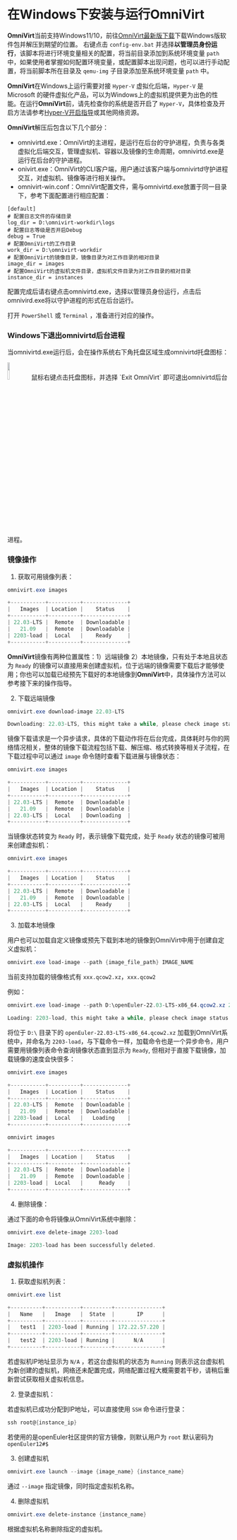 # 在Windows下安装与运行OmniVirt
**OmniVirt**当前支持Windows11/10，前往[OmniVirt最新版下载][1]下载Windows版软件包并解压到期望的位置。
右键点击 `config-env.bat` 并选择**以管理员身份运行**，该脚本将进行环境变量相关的配置，将当前目录添加到系统环境变量 `path`中，如果使用者掌握如何配置环境变量，或配置脚本出现问题，也可以进行手动配置，将当前脚本所在目录及 `qemu-img` 子目录添加至系统环境变量 `path` 中。

**OmniVirt**在Windows上运行需要对接 `Hyper-V` 虚拟化后端，`Hyper-V` 是 Microsoft 的硬件虚拟化产品，可以为Windows上的虚拟机提供更为出色的性能。在运行**OmniVirt**前，请先检查你的系统是否开启了 `Hyper-V`，具体检查及开启方法请参考[Hyper-V开启指导][2]或其他网络资源。

**OmniVirt**解压后包含以下几个部分：

- omnivirtd.exe：OmniVirt的主进程，是运行在后台的守护进程，负责与各类虚拟化后端交互，管理虚拟机、容器以及镜像的生命周期，omnivirtd.exe是运行在后台的守护进程。
- onivirt.exe：OmniVirt的CLI客户端，用户通过该客户端与omnivirtd守护进程交互，对虚拟机、镜像等进行相关操作。
- omnivirt-win.conf：OmniVirt配置文件，需与omnivirtd.exe放置于同一目录下，参考下面配置进行相应配置：

```Conf
[default]
# 配置日志文件的存储目录
log_dir = D:\omnivirt-workdir\logs
# 配置日志等级是否开启Debug
debug = True
# 配置OmniVirt的工作目录
work_dir = D:\omnivirt-workdir
# 配置OmniVirt的镜像目录，镜像目录为对工作目录的相对目录
image_dir = images
# 配置OmniVirt的虚拟机文件目录，虚拟机文件目录为对工作目录的相对目录
instance_dir = instances
```

配置完成后请右键点击omnivirtd.exe，选择以管理员身份运行，点击后omnivird.exe将以守护进程的形式在后台运行。

打开 `PowerShell` 或 `Terminal` ，准备进行对应的操作。

### Windows下退出omnivirtd后台进程

当omnivirtd.exe运行后，会在操作系统右下角托盘区域生成omnivirtd托盘图标：

<img src="./etc/images/tray-icon.png" width="10%" height="10%"/>
鼠标右键点击托盘图标，并选择 `Exit OmniVirt` 即可退出omnivirtd后台进程。

### 镜像操作

1. 获取可用镜像列表：
```PowerShell
omnivirt.exe images

+-----------+----------+--------------+
|   Images  | Location |    Status    |
+-----------+----------+--------------+
| 22.03-LTS |  Remote  | Downloadable |
|   21.09   |  Remote  | Downloadable |
| 2203-load |  Local   |    Ready     |
+-----------+----------+--------------+
```

**OmniVirt**镜像有两种位置属性：1）远端镜像 2）本地镜像，只有处于本地且状态为 `Ready` 的镜像可以直接用来创建虚拟机，位于远端的镜像需要下载后才能够使用；你也可以加载已经预先下载好的本地镜像到**OmniVirt**中，具体操作方法可以参考接下来的操作指导。

2. 下载远端镜像

```PowerShell
omnivirt.exe download-image 22.03-LTS

Downloading: 22.03-LTS, this might take a while, please check image status with "images" command.
```

镜像下载请求是一个异步请求，具体的下载动作将在后台完成，具体耗时与你的网络情况相关，整体的镜像下载流程包括下载、解压缩、格式转换等相关子流程，在下载过程中可以通过 `image` 命令随时查看下载进展与镜像状态：

```PowerShell
omnivirt.exe images

+-----------+----------+--------------+
|   Images  | Location |    Status    |
+-----------+----------+--------------+
| 22.03-LTS |  Remote  | Downloadable |
|   21.09   |  Remote  | Downloadable |
| 22.03-LTS |  Local   | Downloading  |
+-----------+----------+--------------+
```


当镜像状态转变为 `Ready` 时，表示镜像下载完成，处于 `Ready` 状态的镜像可被用来创建虚拟机：

```PowerShell
omnivirt.exe images

+-----------+----------+--------------+
|   Images  | Location |    Status    |
+-----------+----------+--------------+
| 22.03-LTS |  Remote  | Downloadable |
|   21.09   |  Remote  | Downloadable |
| 22.03-LTS |  Local   |    Ready     |
+-----------+----------+--------------+
```

3. 加载本地镜像

用户也可以加载自定义镜像或预先下载到本地的镜像到OmniVirt中用于创建自定义虚拟机：

```PowerShell
omnivirt.exe load-image --path {image_file_path} IMAGE_NAME
```

当前支持加载的镜像格式有 `xxx.qcow2.xz`，`xxx.qcow2`

例如：

```PowerShell
omnivirt.exe load-image --path D:\openEuler-22.03-LTS-x86_64.qcow2.xz 2203-load

Loading: 2203-load, this might take a while, please check image status with "images" command.
```

将位于 `D:\` 目录下的 `openEuler-22.03-LTS-x86_64.qcow2.xz` 加载到OmniVirt系统中，并命名为 `2203-load`，与下载命令一样，加载命令也是一个异步命令，用户需要用镜像列表命令查询镜像状态直到显示为 `Ready`, 但相对于直接下载镜像，加载镜像的速度会快很多：

```PowerShell
omnivirt.exe images

+-----------+----------+--------------+
|   Images  | Location |    Status    |
+-----------+----------+--------------+
| 22.03-LTS |  Remote  | Downloadable |
|   21.09   |  Remote  | Downloadable |
| 2203-load |  Local   |   Loading    |
+-----------+----------+--------------+

omnivirt images

+-----------+----------+--------------+
|   Images  | Location |    Status    |
+-----------+----------+--------------+
| 22.03-LTS |  Remote  | Downloadable |
|   21.09   |  Remote  | Downloadable |
| 2203-load |  Local   |     Ready    |
+-----------+----------+--------------+
```

4. 删除镜像：

通过下面的命令将镜像从OmniVirt系统中删除：

```PowerShell
omnivirt.exe delete-image 2203-load

Image: 2203-load has been successfully deleted.
```

### 虚拟机操作

1. 获取虚拟机列表：

```Powershell
omnivirt.exe list

+----------+-----------+---------+---------------+
|   Name   |   Image   |  State  |       IP      |
+----------+-----------+---------+---------------+
|   test1  | 2203-load | Running | 172.22.57.220 |
+----------+-----------+---------+---------------+
|   test2  | 2203-load | Running |      N/A      |
+----------+-----------+---------+---------------+
```

若虚拟机IP地址显示为 `N/A` ，若这台虚拟机的状态为 `Running` 则表示这台虚拟机为新创建的虚拟机，网络还未配置完成，网络配置过程大概需要若干秒，请稍后重新尝试获取相关虚拟机信息。

2. 登录虚拟机：

若虚拟机已成功分配到IP地址，可以直接使用 `SSH` 命令进行登录：

```PowerShell
ssh root@{instance_ip}
```
若使用的是openEuler社区提供的官方镜像，则默认用户为 `root` 默认密码为 `openEuler12#$`

3. 创建虚拟机

```PowerShell
omnivirt.exe launch --image {image_name} {instance_name}
```

通过 `--image` 指定镜像，同时指定虚拟机名称。

4. 删除虚拟机
```PowerShell
omnivirt.exe delete-instance {instance_name}
```
根据虚拟机名称删除指定的虚拟机。

[1]: https://gitee.com/openeuler/omnivirt/releases
[2]: https://learn.microsoft.com/zh-cn/virtualization/hyper-v-on-windows/quick-start/enable-hyper-v